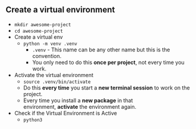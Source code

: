 ## Create a virtual environment
- `mkdir awesome-project`
- `cd awesome-project`
- Create a virtual env
	- `python -m venv .venv`
		- `.venv` - This name can be any other name but this is the convention.
		- You only need to do this **once per project**, not every time you work.
- Activate the virtual environment
	- `source .venv/bin/activate`
	- Do this **every time** you start a **new terminal session** to work on the project.
	- Every time you install a **new package** in that environment, **activate** the environment again.
- Check if the Virtual Environment is Active
	- `python3 `